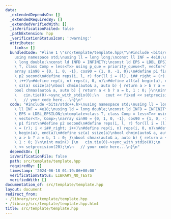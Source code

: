 ```yaml
---
data:
  _extendedDependsOn: []
  _extendedRequiredBy: []
  _extendedVerifiedWith: []
  _isVerificationFailed: false
  _pathExtension: hpp
  _verificationStatusIcon: ':warning:'
  attributes:
    links: []
  bundledCode: "#line 1 \"src/template/template.hpp\"\n#include <bits/stdc++.h>\n\
    using namespace std;\nusing ll = long long;\nconst ll INF = 4e18;\nusing ld =\
    \ long double;\nconst ld INFD = INFINITY;\nconst ld EPS = LDBL_EPSILON;\ntemplate<class\
    \ T, class Comp = less<T>> using p_que = priority_queue<T, vector<T>, Comp>;\n\
    array sin90 = {0, 1, 0, -1}, cos90 = {1, 0, -1, 0};\n#define p1 first\n#define\
    \ p2 second\n#define reps(i, l, r) for(ll i = (l), i##_right = (r); i < i##_right;\
    \ i++)\n#define rep(i, n) reps(i, 0, n)\n#define all(a) begin(a), end(a)\n#define\
    \ sz(a) ssize(a)\nbool chmin(auto& a, auto b) { return a > b ? a = b, 1 : 0; }\n\
    bool chmax(auto& a, auto b) { return a < b ? a = b, 1 : 0; }\n\nint main() {\n\
    \   cin.tie(0)->sync_with_stdio(0);\n   cout << fixed << setprecision(20);\n\n\
    \   // your code here...\n}\n"
  code: "#include <bits/stdc++.h>\nusing namespace std;\nusing ll = long long;\nconst\
    \ ll INF = 4e18;\nusing ld = long double;\nconst ld INFD = INFINITY;\nconst ld\
    \ EPS = LDBL_EPSILON;\ntemplate<class T, class Comp = less<T>> using p_que = priority_queue<T,\
    \ vector<T>, Comp>;\narray sin90 = {0, 1, 0, -1}, cos90 = {1, 0, -1, 0};\n#define\
    \ p1 first\n#define p2 second\n#define reps(i, l, r) for(ll i = (l), i##_right\
    \ = (r); i < i##_right; i++)\n#define rep(i, n) reps(i, 0, n)\n#define all(a)\
    \ begin(a), end(a)\n#define sz(a) ssize(a)\nbool chmin(auto& a, auto b) { return\
    \ a > b ? a = b, 1 : 0; }\nbool chmax(auto& a, auto b) { return a < b ? a = b,\
    \ 1 : 0; }\n\nint main() {\n   cin.tie(0)->sync_with_stdio(0);\n   cout << fixed\
    \ << setprecision(20);\n\n   // your code here...\n}\n"
  dependsOn: []
  isVerificationFile: false
  path: src/template/template.hpp
  requiredBy: []
  timestamp: '2024-06-18 01:19:06+00:00'
  verificationStatus: LIBRARY_NO_TESTS
  verifiedWith: []
documentation_of: src/template/template.hpp
layout: document
redirect_from:
- /library/src/template/template.hpp
- /library/src/template/template.hpp.html
title: src/template/template.hpp
---
```

